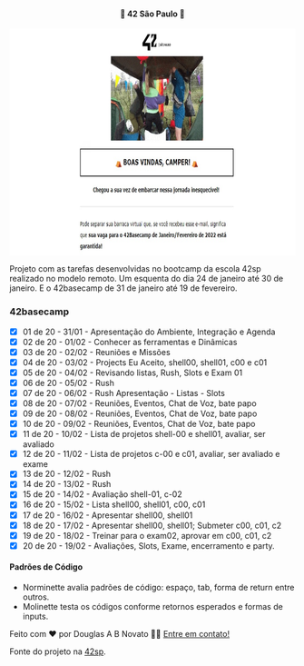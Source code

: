 <h4 align="center"> 
	🚧 42 São Paulo 🚀
</h4>

<p align="center" style="display: flex; align-items: flex-start; justify-content: center;">
  <img alt="versão 1 do projeto" title="#42sp" src="./.github/tela-1.jpg" height="400px">
</p> 

Projeto com as tarefas desenvolvidas no bootcamp da escola 42sp realizado no modelo remoto.
Um esquenta do dia 24 de janeiro até 30 de janeiro. E o 42basecamp de 31 de janeiro até 19 de fevereiro.

### 42basecamp

- [x] 01 de 20 - 31/01 - Apresentação do Ambiente, Integração e Agenda 
- [x] 02 de 20 - 01/02 - Conhecer as ferramentas e Dinâmicas
- [x] 03 de 20 - 02/02 - Reuniões e Missões
- [x] 04 de 20 - 03/02 - Projects Eu Aceito, shell00, shell01, c00 e c01
- [x] 05 de 20 - 04/02 - Revisando listas, Rush, Slots e Exam 01
- [x] 06 de 20 - 05/02 - Rush
- [x] 07 de 20 - 06/02 - Rush Apresentação - Listas - Slots
- [x] 08 de 20 - 07/02 - Reuniões, Eventos, Chat de Voz, bate papo 
- [x] 09 de 20 - 08/02 - Reuniões, Eventos, Chat de Voz, bate papo  
- [x] 10 de 20 - 09/02 - Reuniões, Eventos, Chat de Voz, bate papo  
- [x] 11 de 20 - 10/02 - Lista de projetos shell-00 e shell01, avaliar, ser avaliado
- [x] 12 de 20 - 11/02 - Lista de projetos c-00 e c01, avaliar, ser avaliado e exame
- [x] 13 de 20 - 12/02 - Rush
- [x] 14 de 20 - 13/02 - Rush 
- [x] 15 de 20 - 14/02 - Avaliação shell-01, c-02 
- [x] 16 de 20 - 15/02 - Lista shell00, shell01, c00, c01 
- [x] 17 de 20 - 16/02 - Apresentar shell00, shell01
- [x] 18 de 20 - 17/02 - Apresentar shell00, shell01; Submeter c00, c01, c2
- [x] 19 de 20 - 18/02 - Treinar para o exam02, aprovar em c00, c01, c2
- [x] 20 de 20 - 19/02 - Avaliações, Slots, Exame, encerramento e party.

#### Padrões de Código

- Norminette avalia padrões de código: espaço, tab, forma de return entre outros.
- Molinette testa os códigos conforme retornos esperados e formas de inputs.

Feito com ❤️ por Douglas A B Novato 👋🏽 [Entre em contato!](https://www.linkedin.com/in/douglasabnovato/)
 
Fonte do projeto na [42sp](https://www.42sp.org.br/).
